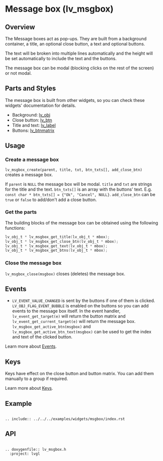 # Message box (lv_msgbox)

## Overview
The Message boxes act as pop-ups.
They are built from a background container, a title, an optional close button, a text and optional buttons.

The text will be broken into multiple lines automatically and the height will be set automatically to include the text and the buttons.

The message box can be modal (blocking clicks on the rest of the screen) or not modal.

## Parts and Styles
The message box is built from other widgets, so you can check these widgets' documentation for details.
- Background: [lv_obj](/widgets/obj)
- Close button: [lv_btn](/widgets/core/btn)
- Title and text: [lv_label](/widgets/core/label)
- Buttons: [lv_btnmatrix](/widgets/core/btnmatrix)

## Usage

### Create a message box

`lv_msgbox_create(parent, title, txt, btn_txts[], add_close_btn)` creates a message box.

If `parent` is `NULL` the message box will be modal. `title` and `txt` are strings for the title and the text.
`btn_txts[]` is an array with the buttons' text. E.g. `const char * btn_txts[] = {"Ok", "Cancel", NULL}`.
`add_close_btn` can be `true` or `false` to add/don't add a close button.

### Get the parts
The building blocks of the message box can be obtained using the following functions:
```c
lv_obj_t * lv_msgbox_get_title(lv_obj_t * mbox);
lv_obj_t * lv_msgbox_get_close_btn(lv_obj_t * mbox);
lv_obj_t * lv_msgbox_get_text(lv_obj_t * mbox);
lv_obj_t * lv_msgbox_get_btns(lv_obj_t * mbox);
```

### Close the message box
`lv_msgbox_close(msgbox)` closes (deletes) the message box.

## Events
- `LV_EVENT_VALUE_CHANGED` is sent by the buttons if one of them is clicked. `LV_OBJ_FLAG_EVENT_BUBBLE` is enabled on the buttons so you can add events to the message box itself.
In the event handler, `lv_event_get_target(e)` will return the button matrix and `lv_event_get_current_target(e)` will return the message box. `lv_msgbox_get_active_btn(msgbox)` and `lv_msgbox_get_active_btn_text(msgbox)` can be used to get the index and text of the clicked button.

Learn more about [Events](/overview/event).

## Keys
Keys have effect on the close button and button matrix. You can add them manually to a group if required.

Learn more about [Keys](/overview/indev).


## Example

```eval_rst

.. include:: ../../../examples/widgets/msgbox/index.rst

```

## API

```eval_rst

.. doxygenfile:: lv_msgbox.h
  :project: lvgl

```
